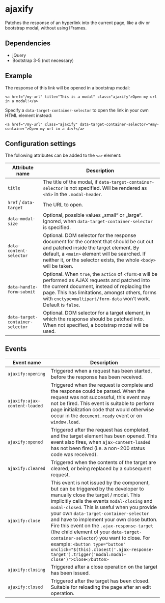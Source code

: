 # ajaxify
Patches the response of an hyperlink into the current page, like a div or bootstrap modal, without using IFrames.

## Dependencies

* jQuery
* Bootstrap 3-5 (not necessary)

## Example

The response of this link will be opened in a bootstrap modal:

`<a href="/my-url" title="This is a modal" class="ajaxify">Open my url in a modal!</a>`

Specify a `data-target-container-selector` to open the link in your own HTML element instead:

`<a href="/my-url" class="ajaxify" data-target-container-selector="#my-container">Open my url in a div!</a>`

## Configuration settings

The following attributes can be added to the `<a>` element:

| Attribute name | Description |
| - | - |
| `title` | The title of the modal, if `data-target-container-selector` is not specified. Will be rendered as  `<h5>` in the `.modal-header`. |
| `href` / `data-target` | The URL to open. |
| `data-modal-size` | Optional, possible values „small“ or „large“. Ignored, when `data-target-container-selector` is specified. |
| `data-content-selector` | Optional. DOM selector for the response document for the content that should be cut out and patched inside the target element. By default, a `<main>` element will be searched. If neither it, or the selector exists, the whole `<body>` will be taken. |
| `data-handle-form-submit`	| Optional. When `true`, the `action` of `<form>`s will be performed as AJAX requests and patched into the current document, instead of replacing the page. This has limitations, amongst others, forms with `enctype=multipart/form-data` won't work. Default is `false`. |
| `data-target-container-selector` | Optional. DOM selector for a target element, in which the response should be patched into. When not specified, a bootstrap modal will be used. |

## Events

| Event name | Description |
| - | - |
| `ajaxify:opening` | Triggered when a request has been started, before the response has been received. |
| `ajaxify:ajax-content-loaded` | Triggered when the request is complete and the response could be parsed. When the request was not successful, this event may not be fired. This event is suitable to perform page initialization code that would otherwise occur in the `document.ready` event or on `window.load`. |
| `ajaxify:opened` | Triggered after the request has completed, and the target element has been opened. This event also fires, when `ajax-content-loaded` has not been fired (i.e. a non-200 status code was received). |
| `ajaxify:cleared` | Triggered when the contents of the target are cleared, or being replaced by a subsequent request. |
| `ajaxify:close` | This event is not issued by the component, but can be triggered by the developer to manually close the target / modal. This implicitly calls the events `modal-closing` and `modal-closed`. This is useful when you provide your own `data-target-container-selector` and have to implement your own close button. Fire this event on the `.ajax-response-target` (the child element of your `data-target-container-selector`) you want to close. For example: `<button type="button" onclick="$(this).closest('.ajax-response-target').trigger('modal:modal-close')">Close</button>` |
| `ajaxify:closing` | Triggered after a close operation on the target has been issued. |
| `ajaxify:closed` | Triggered after the target has been closed. Suitable for reloading the page after an edit operation. |
